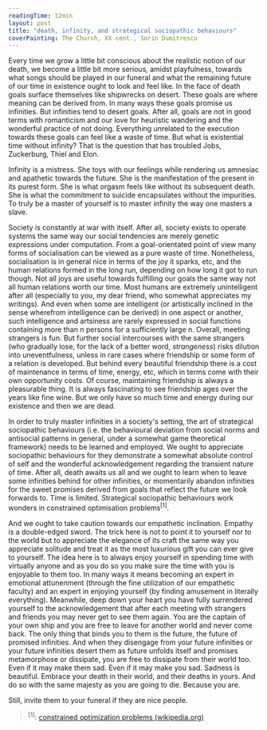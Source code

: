 ```yaml
---
readingTime: 12min
layout: post
title: "death, infinity, and strategical sociopathic behaviours"
coverPainting: The Church, XX cent., Sorin Dumitrescu
---
```


Every time we grow a little bit conscious about the realistic notion of our death, we become a little bit more serious, amidst playfulness, towards what songs should be played in our funeral and what the remaining future of our time in existence ought to look and feel like. In the face of death goals surface themselves like shipwrecks on desert. These goals are where meaning can be derived from. In many ways these goals promise us infinities. But infinities tend to desert goals. After all, goals are not in good terms with romanticism and our love for heuristic wandering and the wonderful practice of not doing. Everything unrelated to the execution towards these goals can feel like a waste of time. But what is existential time without infinity? That is the question that has troubled Jobs, Zuckerburg, Thiel and Elon.

Infinity is a mistress. She toys with our feelings while rendering us amnesiac and apathetic towards the future. She is the manifestation of the present in its purest form. She is what orgasm feels like without its subsequent death. She is what the commitment to suicide encapsulates without the impurities. To truly be a master of yourself is to master infinity the way one masters a slave.

Society is constantly at war with itself. After all, society exists to operate systems the same way our social tendencies are merely genetic expressions under computation. From a goal-orientated point of view many forms of socialisation can be viewed as a pure waste of time. Nonetheless, socialisation is in general nice in terms of the joy it sparks, etc, and the human relations formed in the long run, depending on how long it got to run though. Not all joys are useful towards fulfilling our goals the same way not all human relations worth our time. Most humans are extremely unintelligent after all (especially to you, my dear friend, who somewhat appreciates my writings). And even when some are intelligent (or artistically inclined in the sense wherefrom intelligence can be derived) in one aspect or another, such intelligence and artsiness are rarely expressed in social functions containing more than n persons for a sufficiently large n. Overall, meeting strangers is fun. But further social intercourses with the same strangers (who gradually lose, for the lack of a better word, _strangeness_) risks dilution into uneventfulness, unless in rare cases where friendship or some form of a relation is developed. But behind every beautiful friendship there is a cost of maintenance in terms of time, energy, etc, which in terms come with their own opportunity costs. Of course, maintaining friendship is always a pleasurable thing. It is always fascinating to see friendship ages over the years like fine wine. But we only have so much time and energy during our existence and then we are dead.

In order to truly master infinities in a society's setting, the art of strategical sociopathic behaviours (i.e. the behavioural deviation from social norms and antisocial patterns in general, under a somewhat game theoretical framework) needs to be learned and employed. We ought to appreciate sociopathic behaviours for they demonstrate a somewhat absolute control of self and the wonderful acknowledgement regarding the transient nature of time. After all, death awaits us all and we ought to learn when to leave some infinities behind for other infinities, or momentarily abandon infinities for the sweet promises derived from goals that reflect the future we look forwards to. Time is limited. Strategical sociopathic behaviours work wonders in constrained optimisation problems<sup>[1]</sup>.

And we ought to take caution towards our empathetic inclination. Empathy is a double-edged sword. The trick here is not to point it to yourself nor to the world but to appreciate the elegance of its craft the same way you appreciate solitude and treat it as the most luxurious gift you can ever give to yourself. The idea here is to always enjoy yourself in spending time with virtually anyone and as you do so you make sure the time with you is enjoyable to them too. In many ways it means becoming an expert in emotional attunenment (through the fine utilization of our empathetic faculty) and an expert in enjoying yourself (by finding amusement in literally everything). Meanwhile, deep down your heart you have fully surrendered yourself to the acknowledgement that after each meeting with strangers and friends you may never get to see them again. You are the captain of your own ship and you are free to leave for another world and never come back. The only thing that binds you to them is the future, the future of promised infinities. And when they disengage from your future infinities or your future infinities desert them as future unfolds itself and promises metamorphose or dissipate, you are free to dissipate from their world too. Even if it may make them sad. Even if it may make you sad. Sadness is beautiful. Embrace your death in their world, and their deaths in yours. And do so with the same majesty as you are going to die. Because you are.

Still, invite them to your funeral if they are nice people.

> <sup>[1]</sup>:  [constrained optimization problems (wikipedia.org)](https://en.wikipedia.org/wiki/Constrained_optimization)

